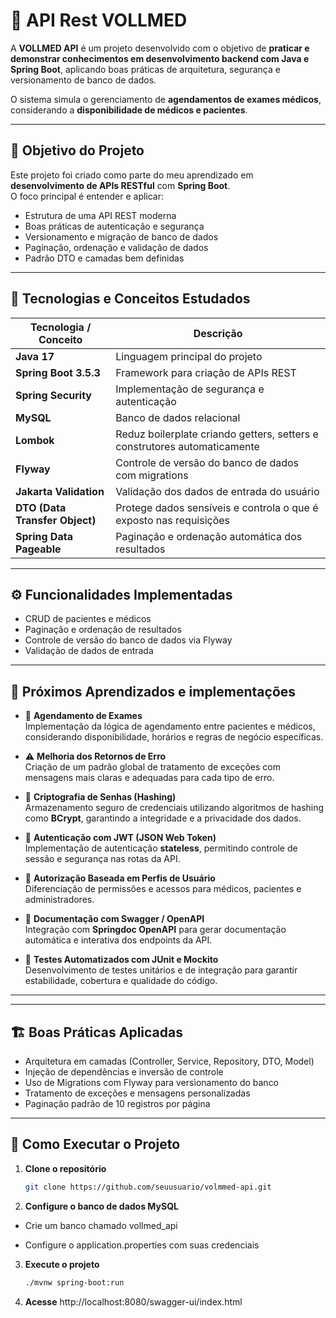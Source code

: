 # 🏥 API Rest VOLLMED

A **VOLLMED API** é um projeto desenvolvido com o objetivo de **praticar e demonstrar conhecimentos em desenvolvimento backend com Java e Spring Boot**, aplicando boas práticas de arquitetura, segurança e versionamento de banco de dados.

O sistema simula o gerenciamento de **agendamentos de exames médicos**, considerando a **disponibilidade de médicos e pacientes**.

---

## 🎯 Objetivo do Projeto

Este projeto foi criado como parte do meu aprendizado em **desenvolvimento de APIs RESTful** com **Spring Boot**.  
O foco principal é entender e aplicar:

- Estrutura de uma API REST moderna
- Boas práticas de autenticação e segurança
- Versionamento e migração de banco de dados
- Paginação, ordenação e validação de dados
- Padrão DTO e camadas bem definidas

---

## 🧠 Tecnologias e Conceitos Estudados

| Tecnologia / Conceito | Descrição |
|------------------------|-----------|
| **Java 17** | Linguagem principal do projeto |
| **Spring Boot 3.5.3** | Framework para criação de APIs REST |
| **Spring Security** | Implementação de segurança e autenticação |
| **MySQL** | Banco de dados relacional |
| **Lombok** | Reduz boilerplate criando getters, setters e construtores automaticamente |
| **Flyway** | Controle de versão do banco de dados com migrations |
| **Jakarta Validation** | Validação dos dados de entrada do usuário |
| **DTO (Data Transfer Object)** | Protege dados sensíveis e controla o que é exposto nas requisições |
| **Spring Data Pageable** | Paginação e ordenação automática dos resultados |

---

## ⚙️ Funcionalidades Implementadas

- CRUD de pacientes e médicos
- Paginação e ordenação de resultados
- Controle de versão do banco de dados via Flyway
- Validação de dados de entrada


---

## 🚧 Próximos Aprendizados e implementações

- 🧾 **Agendamento de Exames**  
  Implementação da lógica de agendamento entre pacientes e médicos, considerando disponibilidade, horários e regras de negócio específicas.

- ⚠️ **Melhoria dos Retornos de Erro**  
  Criação de um padrão global de tratamento de exceções com mensagens mais claras e adequadas para cada tipo de erro.

- 🔐 **Criptografia de Senhas (Hashing)**  
  Armazenamento seguro de credenciais utilizando algoritmos de hashing como **BCrypt**, garantindo a integridade e a privacidade dos dados.

- 🪪 **Autenticação com JWT (JSON Web Token)**  
  Implementação de autenticação **stateless**, permitindo controle de sessão e segurança nas rotas da API.

- 🔑 **Autorização Baseada em Perfis de Usuário**  
  Diferenciação de permissões e acessos para médicos, pacientes e administradores.

- 📘 **Documentação com Swagger / OpenAPI**  
  Integração com **Springdoc OpenAPI** para gerar documentação automática e interativa dos endpoints da API.

- 🧪 **Testes Automatizados com JUnit e Mockito**  
  Desenvolvimento de testes unitários e de integração para garantir estabilidade, cobertura e qualidade do código.

---
---

## 🏗️ Boas Práticas Aplicadas

- Arquitetura em camadas (Controller, Service, Repository, DTO, Model)
- Injeção de dependências e inversão de controle
- Uso de Migrations com Flyway para versionamento do banco
- Tratamento de exceções e mensagens personalizadas
- Paginação padrão de 10 registros por página

---

## 🚀 Como Executar o Projeto

1. **Clone o repositório**
   ```bash
   git clone https://github.com/seuusuario/volmmed-api.git
   
2. **Configure o banco de dados MySQL**

- Crie um banco chamado vollmed_api

- Configure o application.properties com suas credenciais

3. **Execute o projeto**
    ```bash 
    ./mvnw spring-boot:run
4. **Acesse**
   http://localhost:8080/swagger-ui/index.html
